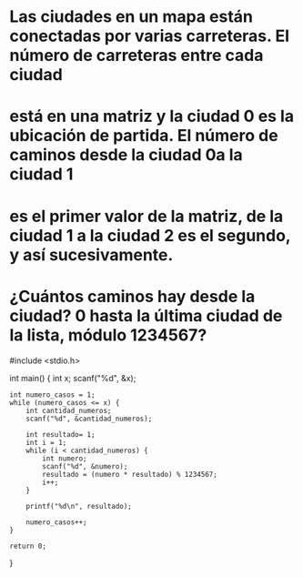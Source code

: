 # Las ciudades en un mapa están conectadas por varias carreteras. El número de carreteras entre cada ciudad 
# está en una matriz y la ciudad 0 es la ubicación de partida. El número de caminos desde la ciudad 0a la ciudad 1
# es el primer valor de la matriz, de la ciudad 1 a la ciudad 2 es el segundo, y así sucesivamente.
# ¿Cuántos caminos hay desde la ciudad? 0 hasta la última ciudad de la lista, módulo 1234567?

#include <stdio.h>

int main() {
    int x;
    scanf("%d", &x);
    
    int numero_casos = 1;
    while (numero_casos <= x) {
        int cantidad_numeros;
        scanf("%d", &cantidad_numeros);
        
        int resultado= 1;
        int i = 1;
        while (i < cantidad_numeros) {
            int numero;
            scanf("%d", &numero);
            resultado = (numero * resultado) % 1234567;
            i++;
        }
        
        printf("%d\n", resultado);
        
        numero_casos++;
    }
    
    return 0;
}
